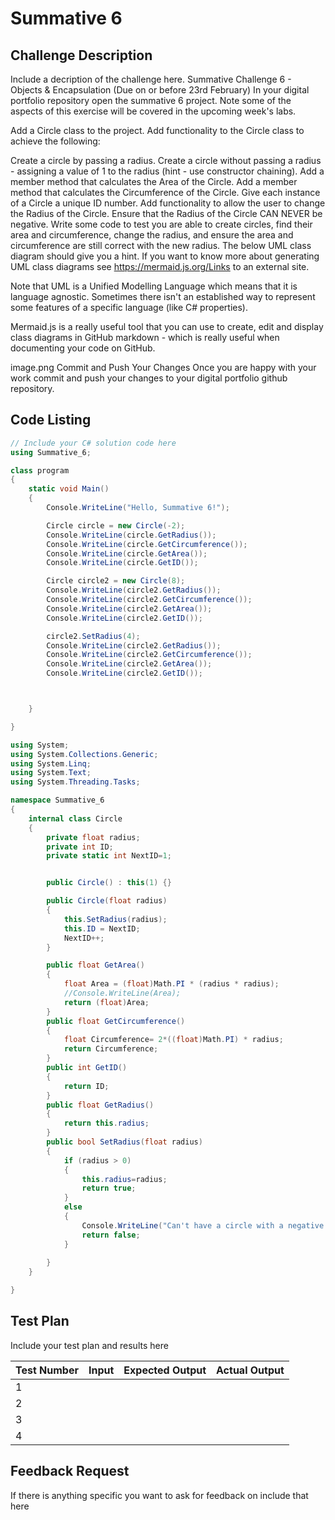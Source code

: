# Summative 6

## Challenge Description

Include a decription of the challenge here.
Summative Challenge 6 - Objects & Encapsulation (Due on or before 23rd February)
In your digital portfolio repository open the summative 6 project. Note some of the aspects of this exercise will be covered in the upcoming week's labs.

Add a Circle class to the project. Add functionality to the Circle class to achieve the following:

Create a circle by passing a radius.
Create a circle without passing a radius - assigning a value of 1 to the radius (hint - use constructor chaining).
Add a member method that calculates the Area of the Circle.
Add a member method that calculates the Circumference of the Circle.
Give each instance of a Circle a unique ID number.
Add functionality to allow the user to change the Radius of the Circle.
Ensure that the Radius of the Circle CAN NEVER be negative.
Write some code to test you are able to create circles, find their area and circumference, change the radius, and ensure the area and circumference are still correct with the new radius.
The below UML class diagram should give you a hint. If you want to know more about generating UML class diagrams see https://mermaid.js.org/Links to an external site.

Note that UML is a Unified Modelling Language which means that it is language agnostic. Sometimes there isn't an established way to represent some features of a specific language (like C# properties). 

Mermaid.js is a really useful tool that you can use to create, edit and display class diagrams in GitHub markdown - which is really useful when documenting your code on GitHub.

image.png
Commit and Push Your Changes
Once you are happy with your work commit and push your changes to your digital portfolio github repository.

## Code Listing

```cs
// Include your C# solution code here
using Summative_6;

class program
{
    static void Main()
    {
        Console.WriteLine("Hello, Summative 6!");

        Circle circle = new Circle(-2);
        Console.WriteLine(circle.GetRadius());
        Console.WriteLine(circle.GetCircumference());
        Console.WriteLine(circle.GetArea());
        Console.WriteLine(circle.GetID());

        Circle circle2 = new Circle(8);
        Console.WriteLine(circle2.GetRadius());
        Console.WriteLine(circle2.GetCircumference());
        Console.WriteLine(circle2.GetArea());
        Console.WriteLine(circle2.GetID());

        circle2.SetRadius(4);
        Console.WriteLine(circle2.GetRadius());
        Console.WriteLine(circle2.GetCircumference());
        Console.WriteLine(circle2.GetArea());
        Console.WriteLine(circle2.GetID());



    }

}

using System;
using System.Collections.Generic;
using System.Linq;
using System.Text;
using System.Threading.Tasks;

namespace Summative_6
{
    internal class Circle
    {
        private float radius;
        private int ID;
        private static int NextID=1;


        public Circle() : this(1) {}

        public Circle(float radius)
        {
            this.SetRadius(radius);
            this.ID = NextID;
            NextID++;
        }

        public float GetArea()
        {
            float Area = (float)Math.PI * (radius * radius);
            //Console.WriteLine(Area);
            return (float)Area;
        }
        public float GetCircumference()
        {
            float Circumference= 2*((float)Math.PI) * radius;
            return Circumference;
        }
        public int GetID()
        {
            return ID;
        }
        public float GetRadius()
        {
            return this.radius;
        }
        public bool SetRadius(float radius)
        {
            if (radius > 0)
            {
                this.radius=radius;
                return true;
            }
            else
            {
                Console.WriteLine("Can't have a circle with a negative radius");
                return false;
            }
            
        }
    }

}

```

## Test Plan

Include your test plan and results here

| Test Number | Input | Expected Output | Actual Output |
|---|---|---|---|
| 1 | | | |
| 2 | | | |
| 3 | | | |
| 4 | | | |

## Feedback Request

If there is anything specific you want to ask for feedback on include that here
